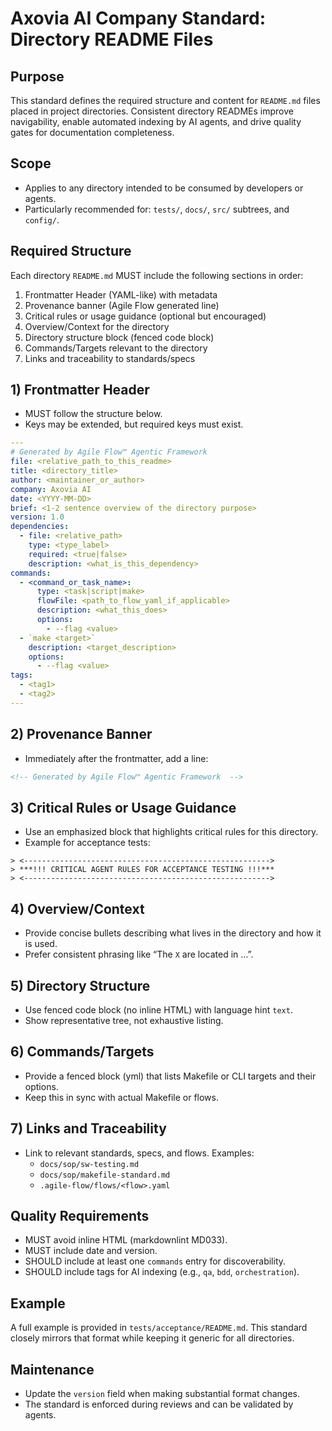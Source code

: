 # Axovia AI Company Standard: Directory README Files

## Purpose

This standard defines the required structure and content for `README.md` files placed in project directories. Consistent directory READMEs improve navigability, enable automated indexing by AI agents, and drive quality gates for documentation completeness.

## Scope

- Applies to any directory intended to be consumed by developers or agents.
- Particularly recommended for: `tests/`, `docs/`, `src/` subtrees, and `config/`.

## Required Structure

Each directory `README.md` MUST include the following sections in order:

1. Frontmatter Header (YAML-like) with metadata
2. Provenance banner (Agile Flow generated line)
3. Critical rules or usage guidance (optional but encouraged)
4. Overview/Context for the directory
5. Directory structure block (fenced code block)
6. Commands/Targets relevant to the directory
7. Links and traceability to standards/specs

## 1) Frontmatter Header

- MUST follow the structure below.
- Keys may be extended, but required keys must exist.

```yaml
---
# Generated by Agile Flow™ Agentic Framework
file: <relative_path_to_this_readme>
title: <directory_title>
author: <maintainer_or_author>
company: Axovia AI
date: <YYYY-MM-DD>
brief: <1-2 sentence overview of the directory purpose>
version: 1.0
dependencies:
  - file: <relative_path>
    type: <type_label>
    required: <true|false>
    description: <what_is_this_dependency>
commands:
  - <command_or_task_name>:
      type: <task|script|make>
      flowFile: <path_to_flow_yaml_if_applicable>
      description: <what_this_does>
      options:
        - --flag <value>
  - `make <target>`
    description: <target_description>
    options:
      - --flag <value>
tags:
  - <tag1>
  - <tag2>
---
```

## 2) Provenance Banner

- Immediately after the frontmatter, add a line:

```html
<!-- Generated by Agile Flow™ Agentic Framework  -->
```

## 3) Critical Rules or Usage Guidance

- Use an emphasized block that highlights critical rules for this directory.
- Example for acceptance tests:

```text
> <------------------------------------------------------->
> ***!!! CRITICAL AGENT RULES FOR ACCEPTANCE TESTING !!!***
> <------------------------------------------------------->
```

## 4) Overview/Context

- Provide concise bullets describing what lives in the directory and how it is used.
- Prefer consistent phrasing like “The `X` are located in …”.

## 5) Directory Structure

- Use fenced code block (no inline HTML) with language hint `text`.
- Show representative tree, not exhaustive listing.

## 6) Commands/Targets

- Provide a fenced block (yml) that lists Makefile or CLI targets and their options.
- Keep this in sync with actual Makefile or flows.

## 7) Links and Traceability

- Link to relevant standards, specs, and flows. Examples:
  - `docs/sop/sw-testing.md`
  - `docs/sop/makefile-standard.md`
  - `.agile-flow/flows/<flow>.yaml`

## Quality Requirements

- MUST avoid inline HTML (markdownlint MD033).
- MUST include date and version.
- SHOULD include at least one `commands` entry for discoverability.
- SHOULD include tags for AI indexing (e.g., `qa`, `bdd`, `orchestration`).

## Example

A full example is provided in `tests/acceptance/README.md`. This standard closely mirrors that format while keeping it generic for all directories.

## Maintenance

- Update the `version` field when making substantial format changes.
- The standard is enforced during reviews and can be validated by agents.
